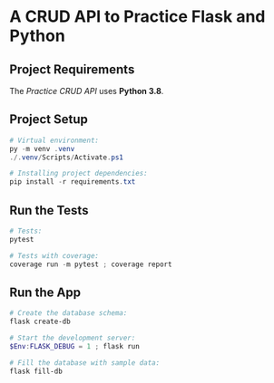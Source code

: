 # A CRUD API to Practice Flask and Python

## Project Requirements

The _Practice CRUD API_ uses __Python 3.8__.

## Project Setup

```ps1
# Virtual environment:
py -m venv .venv
./.venv/Scripts/Activate.ps1

# Installing project dependencies:
pip install -r requirements.txt
```

## Run the Tests

```ps1
# Tests:
pytest

# Tests with coverage:
coverage run -m pytest ; coverage report
```

## Run the App

```ps1
# Create the database schema:
flask create-db

# Start the development server:
$Env:FLASK_DEBUG = 1 ; flask run

# Fill the database with sample data:
flask fill-db
```
